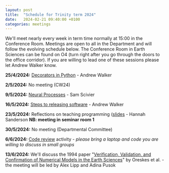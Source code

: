 ```yaml
---
layout: post
title:  "Schedule for Trinity term 2024"
date:   2024-02-21 09:40:00 +0100
categories: meetings
---
```

We'll meet nearly every week in term time normally at 15:00 in the Conference 
Room. Meetings are open to all in the Department and will follow the evolving
schedule below. The Conference Room in Earth Sciences can be found on O4 (turn right after
you go through the doors to the office corridor). If you are willing to lead one of these
sessions please let Andrew Walker know.

**25/4/2024:** [Decorators in Python](https://mybinder.org/v2/gh/CompEarthSci/CompEarthSci/HEAD?labpath=decorators_example%2Fdecorators.ipynb) - Andrew Walker

**2/5/2024:** No meeting (CW24)

**9/5/2024:** [Neural Processes](https://compearthsci.github.io/meetings/2024/05/10/neural-processes.html) - Sam Scivier

**16/5/2024:** [Steps to releasing software](https://compearthsci.github.io/meetings/2024/05/16/software_release.html) - Andrew Walker

**23/5/2024:** Reflections on teaching programming ([slides](https://unioxfordnexus-my.sharepoint.com/:p:/g/personal/eart0526_ox_ac_uk/EVVjV1MXLnhOv2HO5fQ7Y3oBBAXqcTTMVzgfv1ExBLINsg?e=p26dpK) - Hannah Sanderson **NB: meeting in seminar room 1**

**30/5/2024:** No meeting (Departmental Committee)

**6/6/2024:** [Code review](https://compearthsci.github.io/meetings/2024/01/18/code_review.html) activity - _please bring a laptop and code you are willing to discuss in small groups_

**13/6/2024:**  We'll discuss the 1994 paper "[Verification, Validation, and Confirmation of Numerical Models in the Earth Sciences](https://www.science.org/doi/10.1126/science.263.5147.641)" by Oreskes et al. - the meeting will be led by Alex Lipp and Adina Pusok

